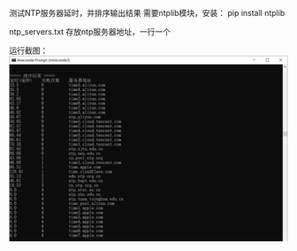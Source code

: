 测试NTP服务器延时，并排序输出结果
需要ntplib模块，安装：
pip install ntplib

ntp_servers.txt 存放ntp服务器地址，一行一个

运行截图：
![image](https://github.com/cnbac/ntp-test/blob/master/Snipaste_2023-08-25_10-00-50.png)
